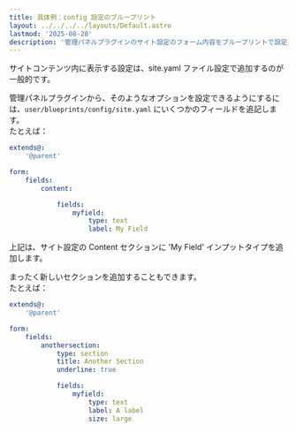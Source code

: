```yaml
---
title: 具体例：config 設定のブループリント
layout: ../../../../layouts/Default.astro
lastmod: '2025-08-28'
description: '管理パネルプラグインのサイト設定のフォーム内容をブループリントで設定する方法を解説します。'
---
```


サイトコンテンツ内に表示する設定は、site.yaml ファイル設定で追加するのが一般的です。

管理パネルプラグインから、そのようなオプションを設定できるようにするには、`user/blueprints/config/site.yaml` にいくつかのフィールドを追記します。  
たとえば：


```yaml
extends@:
    '@parent'

form:
    fields:
        content:

            fields:
                myfield:
                    type: text
                    label: My Field
```

上記は、サイト設定の Content セクションに 'My Field' インプットタイプを追加します。

まったく新しいセクションを追加することもできます。  
たとえば：

```yaml
extends@:
    '@parent'

form:
    fields:
        anothersection:
            type: section
            title: Another Section
            underline: true

            fields:
                myfield:
                    type: text
                    label: A label
                    size: large
```

